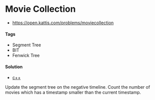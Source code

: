 Movie Collection
================
- https://open.kattis.com/problems/moviecollection

#### Tags
- Segment Tree
- BIT
- Fenwick Tree

#### Solution
- [c++](moviecollection.cpp)

Update the segment tree on the negative timeline. Count the number of movies
which has a timestamp smaller than the current timestamp.
